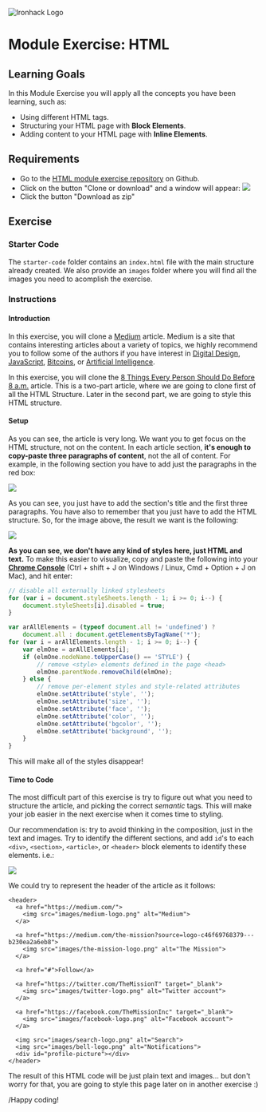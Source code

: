 ![Ironhack Logo](https://i.imgur.com/1QgrNNw.png)

# Module Exercise: HTML

## Learning Goals

In this Module Exercise you will apply all the concepts you have been learning, such as:

- Using different HTML tags.
- Structuring your HTML page with **Block Elements**.
- Adding content to your HTML page with **Inline Elements**.

## Requirements 

- Go to the [HTML module exercise repository](https://github.com/ironhack-labs/lab-html-cloning-medium) on Github.
- Click on the button "Clone or download" and a window will appear:
  ![](https://s3-eu-west-1.amazonaws.com/ih-materials/uploads/upload_3cd92839c499fe04b53a5bbee5ce2dfe.png)
- Click the button "Download as zip"

## Exercise

### Starter Code

The `starter-code` folder contains an `index.html` file with the main structure already created. We also provide an `images` folder where you will find all the images you need to acomplish the exercise.

### Instructions

#### Introduction

In this exercise, you will clone a [Medium](https://medium.com/) article. Medium is a site that contains interesting articles about a variety of topics, we highly recommend you to follow some of the authors if you have interest in [Digital Design](https://medium.com/topic/digital-design), [JavaScript](https://medium.com/tag/javascript), [Bitcoins](https://medium.com/tag/bitcoin), or [Artificial Intelligence](https://medium.com/tag/artificial-intelligence).

In this exercise, you will clone the [8 Things Every Person Should Do Before 8 a.m.](https://medium.com/the-mission/8-things-every-person-should-do-before-8-a-m-cc0233e15c8d) article. This is a two-part article, where we are going to clone first of all the HTML Structure. Later in the second part, we are going to style this HTML structure.

#### Setup

As you can see, the article is very long. We want you to get focus on the HTML structure, not on the content. In each article section, **it's enough to copy-paste three paragraphs of content**, not the all of content. For example, in the following section you have to add just the paragraphs in the red box:

![](https://s3-eu-west-1.amazonaws.com/ih-materials/uploads/upload_de7472368e4d78c834d0df5cdf281a20.png)

As you can see, you just have to add the section's title and the first three paragraphs. You have also to remember that you just have to add the HTML structure. So, for the image above, the result we want is the following:

![](https://s3-eu-west-1.amazonaws.com/ih-materials/uploads/upload_5ff67c9322ec4d409cd80cfa9cdc58e9.png)

**As you can see, we don't have any kind of styles here, just HTML and text.** To make this easier to visualize, copy and paste the following into your [**Chrome Console**](https://developers.google.com/web/tools/chrome-devtools/console/) (Ctrl + shift + J on Windows / Linux, Cmd + Option + J on Mac), and hit enter:

```javascript
// disable all externally linked stylesheets
for (var i = document.styleSheets.length - 1; i >= 0; i--) {
    document.styleSheets[i].disabled = true;
}

var arAllElements = (typeof document.all != 'undefined') ?
    document.all : document.getElementsByTagName('*');
for (var i = arAllElements.length - 1; i >= 0; i--) {
    var elmOne = arAllElements[i];
    if (elmOne.nodeName.toUpperCase() == 'STYLE') {
        // remove <style> elements defined in the page <head>
        elmOne.parentNode.removeChild(elmOne);
    } else { 
        // remove per-element styles and style-related attributes
        elmOne.setAttribute('style', '');
        elmOne.setAttribute('size', '');
        elmOne.setAttribute('face', '');
        elmOne.setAttribute('color', '');
        elmOne.setAttribute('bgcolor', '');
        elmOne.setAttribute('background', '');
    }
}
```

This will make all of the styles disappear!

#### Time to Code

The most difficult part of this exercise is try to figure out what you need to structure the article, and picking the correct *semantic* tags. This will make your job easier in the next exercise when it comes time to styling.

Our recommendation is: try to avoid thinking in the composition, just in the text and images. Try to identify the different sections, and add `id`'s to each `<div>`, `<section>`, `<article>`, or `<header>` block elements to identify these elements. i.e.:

![](https://s3-eu-west-1.amazonaws.com/ih-materials/uploads/upload_53c860ca75220e0d63fc9c424f0ecd1f.png)

We could try to represent the header of the article as it follows:

```htmlmixed
<header>
  <a href="https://medium.com/">
    <img src="images/medium-logo.png" alt="Medium">
  </a>

  <a href="https://medium.com/the-mission?source=logo-c46f69768379---b230ea2a6eb8">
    <img src="images/the-mission-logo.png" alt="The Mission">
  </a>

  <a href="#">Follow</a>

  <a href="https://twitter.com/TheMissionT" target="_blank">
    <img src="images/twitter-logo.png" alt="Twitter account">
  </a>

  <a href="https://facebook.com/TheMissionInc" target="_blank">
    <img src="images/facebook-logo.png" alt="Facebook account">
  </a>

  <img src="images/search-logo.png" alt="Search">
  <img src="images/bell-logo.png" alt="Notifications">
  <div id="profile-picture"></div>
</header>
```

The result of this HTML code will be just plain text and images... but don't worry for that, you are going to style this page later on in another exercise :)

/Happy coding!
